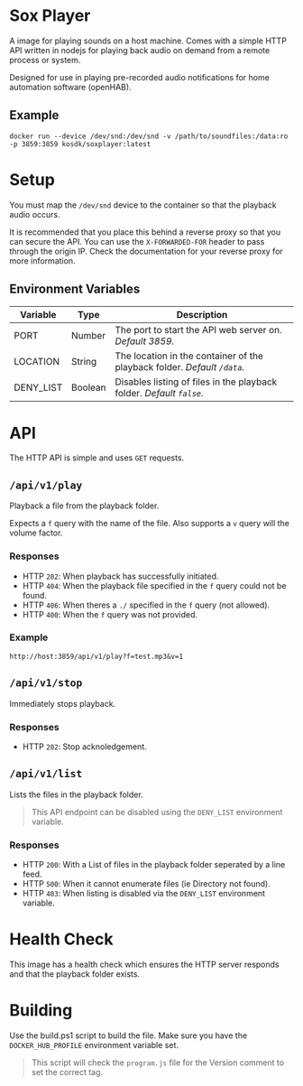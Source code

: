 # Sox Player

A image for playing sounds on a host machine.
Comes with a simple HTTP API written in nodejs for playing back audio on demand from a remote process or system.

Designed for use in playing pre-recorded audio notifications for home automation software (openHAB).

## Example

`docker run --device /dev/snd:/dev/snd -v /path/to/soundfiles:/data:ro -p 3859:3859 kosdk/soxplayer:latest`

# Setup

You must map the `/dev/snd` device to the container so that the playback audio occurs.

It is recommended that you place this behind a reverse proxy so that you can secure the API.
You can use the `X-FORWARDED-FOR` header to pass through the origin IP.
Check the documentation for your reverse proxy for more information.

## Environment Variables

| Variable  | Type    | Description                                                              |
| --------- | ------- | ------------------------------------------------------------------------ |
| PORT      | Number  | The port to start the API web server on. *Default 3859.*                 |
| LOCATION  | String  | The location in the container of the playback folder. *Default `/data`.* |    
| DENY_LIST | Boolean | Disables listing of files in the playback folder. *Default `false`.*     |

# API

The HTTP API is simple and uses `GET` requests.

## `/api/v1/play`

Playback a file from the playback folder.

Expects a `f` query with the name of the file.
Also supports a `v` query will the volume factor.

### Responses

* HTTP `202`: When playback has successfully initiated.
* HTTP `404`: When the playback file specified in the `f` query could not be found.
* HTTP `406`: When theres a `./` specified in the `f` query (not allowed).
* HTTP `400`: When the `f` query was not provided.

### Example

`http://host:3859/api/v1/play?f=test.mp3&v=1`

## `/api/v1/stop`

Immediately stops playback.

### Responses 

* HTTP `202`: Stop acknoledgement.

## `/api/v1/list`

Lists the files in the playback folder.

> This API endpoint can be disabled using the `DENY_LIST` environment variable.

### Responses

* HTTP `200`: With a List of files in the playback folder seperated by a line feed.
* HTTP `500`: When it cannot enumerate files (ie Directory not found).
* HTTP `403`: When listing is disabled via the `DENY_LIST` environment variable.

# Health Check

This image has a health check which ensures the HTTP server responds and that the playback folder exists.

# Building

Use the build.ps1 script to build the file.
Make sure you have the `DOCKER_HUB_PROFILE` environment variable set.

> This script will check the `program.js` file for the Version comment to set the correct tag.